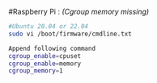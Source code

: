 #Raspberry Pi : *(Cgroup memory missing)*
```bash
#Ubuntu 20.04 or 22.04
sudo vi /boot/firmware/cmdline.txt

Append following command
cgroup_enable=cpuset
cgroup_enable=memory
cgroup_memory=1
```
